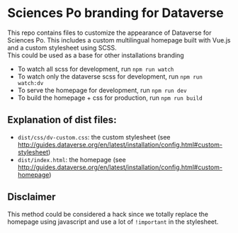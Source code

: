 # Sciences Po branding for Dataverse

This repo contains files to customize the appearance of Dataverse for Sciences Po. This includes a custom multilingual homepage built with Vue.js and a custom stylesheet using SCSS.  
This could be used as a base for other installations branding

- To watch all scss for development, run `npm run watch`
- To watch only the dataverse scss for development, run `npm run watch:dv`
- To serve the homepage for development, run `npm run dev`
- To build the homepage + css for production, run `npm run build`

## Explanation of dist files:

- `dist/css/dv-custom.css`: the custom stylesheet (see http://guides.dataverse.org/en/latest/installation/config.html#custom-stylesheet)
- `dist/index.html`: the homepage (see http://guides.dataverse.org/en/latest/installation/config.html#custom-homepage)

## Disclaimer

This method could be considered a hack since we totally replace the homepage using javascript and use a lot of `!important` in the stylesheet.

